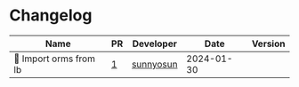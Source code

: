 # Changelog

<!-- prettier-ignore -->
Name | PR | Developer | Date | Version
--- | --- | --- | --- | ---
🎨 Import orms from lb | [1](https://github.com/laminlabs/bionty/pull/1) | [sunnyosun](https://github.com/sunnyosun) | 2024-01-30 |
